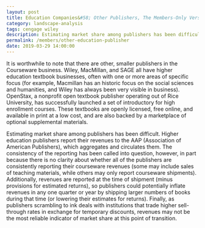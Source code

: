 ```yaml
---
layout: post
title: Education Companies&#58; Other Publishers, The Members-Only Version
category: landscape-analysis
tags: cengage wiley
description: Estimating market share among publishers has been difficult. However, there are other, smaller publishers in the Courseware business.
permalink: /members/other-education-publisher
date: 2019-03-29 14:00:00
---
```


It is worthwhile to note that there are other, smaller publishers in the Courseware business. Wiley, MacMillan, and SAGE all have higher education textbook businesses, often with one or more areas of specific focus (for example, Macmillan has an historic focus on the social sciences and humanities, and Wiley has always been very visible in business). OpenStax, a nonprofit open textbook publisher operating out of Rice University, has successfully launched a set of introductory for high enrollment courses. These textbooks are openly licensed, free online, and available in print at a low cost, and are also backed by a marketplace of optional supplemental materials.

Estimating market share among publishers has been difficult. Higher education publishers report their revenues to the AAP (Association of American Publishers), which aggregates and circulates them. The consistency of the reporting has been called into question, however, in part because there is no clarity about whether all of the publishers are consistently reporting their courseware revenues (some may include sales of teaching materials, while others may only report courseware shipments). Additionally, revenues are reported at the time of shipment (minus provisions for estimated returns), so publishers could potentially inflate revenues in any one quarter or year by shipping larger numbers of books during that time (or lowering their estimates for returns). Finally, as publishers scrambling to ink deals with institutions that trade higher sell-through rates in exchange for temporary discounts, revenues may not be the most reliable indicator of market share at this point of transition.

